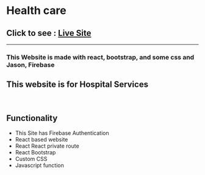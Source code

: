 <h1>Health care</h1>

  <h2> Click to see  :  <a target-blank href="https://health-care-assignment-10.netlify.app/">Live Site</a></h2>
  
<hr>
<h3>This Website is made with react, bootstrap, and some css and Jason, Firebase</h3>


<h2>This website is for Hospital Services</h2>
<br>
<h2>Functionality</h2>
<ul> 
<li>This Site has Firebase Authentication</li>
<li>React based website</li>
<li>React React private route</li>
<li>React Bootstrap</li>
<li>Custom CSS</li>
<li>Javascript function</li>

</ul>
